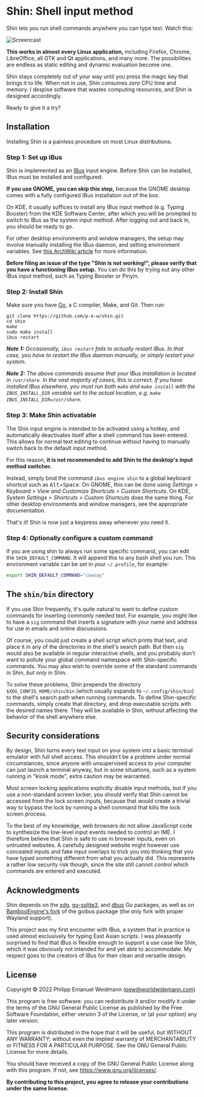 # Shin: Shell input method

Shin lets you run shell commands anywhere you can type text. Watch this:

![Screencast](https://user-images.githubusercontent.com/2702526/197121193-1ec1956b-06d4-45bd-b145-b4c4aa82cf67.gif)

**This works in almost every Linux application,** including Firefox, Chrome,
LibreOffice, all GTK and Qt applications, and many more. The possibilities
are endless as static editing and dynamic evaluation become one.

Shin stays completely out of your way until you press the magic key that
brings it to life. When not in use, Shin consumes *zero* CPU time and memory.
I despise software that wastes computing resources, and Shin is designed
accordingly.

Ready to give it a try?


## Installation

Installing Shin is a painless procedure on most Linux distributions.

### Step 1: Set up IBus

Shin is implemented as an [IBus](https://github.com/ibus/ibus) input engine.
Before Shin can be installed, IBus must be installed and configured.

**If you use GNOME, you can skip this step,** because the GNOME desktop comes
with a fully configured IBus installation out of the box.

On KDE, it usually suffices to install any IBus input method (e.g. Typing Booster)
from the KDE Software Center, after which you will be prompted to switch to
IBus as the system input method. After logging out and back in, you should
be ready to go.

For other desktop environments and window managers, the setup may involve
manually installing the IBus daemon, and setting environment variables.
See [this ArchWiki article](https://wiki.archlinux.org/title/IBus) for more
information.

**Before filing an issue of the type "Shin is not working!", please verify
that you have a functioning IBus setup.** You can do this by trying out any
other IBus input method, such as Typing Booster or Pinyin.

### Step 2: Install Shin

Make sure you have [Go](https://go.dev/), a C compiler, Make, and Git.
Then run:

```
git clone https://github.com/p-e-w/shin.git
cd shin
make
sudo make install
ibus restart
```

*__Note 1:__ Occasionally, `ibus restart` fails to actually restart IBus.
In that case, you have to restart the IBus daemon manually, or simply
restart your system.*

*__Note 2:__ The above commands assume that your IBus installation is located
in `/usr/share`. In the vast majority of cases, this is correct. If you have
installed IBus elsewhere, you must run both `make` and `make install` with
the `IBUS_INSTALL_DIR` variable set to the actual location, e.g.
`make IBUS_INSTALL_DIR=/usr/share`.*

### Step 3: Make Shin activatable

The Shin input engine is intended to be activated using a hotkey, and
automatically deactivates itself after a shell command has been entered.
This allows for normal text editing to continue without having to manually
switch back to the default input method.

For this reason, **it is not recommended to add Shin to the desktop's
input method switcher.**

Instead, simply bind the command `ibus engine shin` to a global keyboard
shortcut such as <kbd>Alt</kbd>+<kbd>Space</kbd>. On GNOME, this can be done
using *Settings > Keyboard > View and Customize Shortcuts > Custom Shortcuts*.
On KDE, *System Settings > Shortcuts > Custom Shortcuts* does the same thing.
For other desktop environments and window managers, see the appropriate
documentation.

That's it! Shin is now just a keypress away whenever you need it.

### Step 4: Optionally configure a custom command

If you are using shin to always run some specific command, you can edit the 
`SHIN_DEFAULT_COMMAND`. It will append this to any bash shell you run. This environment
variable can be set in your `~/.profile`, for example: 

```bash
export SHIN_DEFAULT_COMMAND="cowsay"
```


## The `shin/bin` directory

If you use Shin frequently, it's quite natural to want to define custom commands
for inserting commonly needed text. For example, you might like to have a
`sig` command that inserts a signature with your name and address for use in
emails and online discussions.

Of course, you could just create a shell script which prints that text, and place
it in any of the directories in the shell's search path. But then `sig` would
also be available in regular interactive shells, and you probably don't want to
pollute your global command namespace with Shin-specific commands. You may also
wish to override some of the standard commands in Shin, *but only* in Shin.

To solve these problems, Shin prepends the directory `$XDG_CONFIG_HOME/shin/bin`
(which usually expands to `~/.config/shin/bin`) to the shell's search path when
running commands. To define Shin-specific commands, simply create that directory,
and drop executable scripts with the desired names there. They will be available
in Shin, without affecting the behavior of the shell anywhere else.


## Security considerations

By design, Shin turns every text input on your system into a basic terminal
emulator with full shell access. This shouldn't be a problem under normal
circumstances, since anyone with unsupervised access to your computer can just
launch a terminal anyway, but in some situations, such as a system running in
"kiosk mode", extra caution may be warranted.

Most screen locking applications explicitly disable input methods, but if you
use a non-standard screen locker, you should verify that Shin cannot be
accessed from the lock screen inputs, because that would create a trivial way
to bypass the lock by running a shell command that kills the lock screen process.

To the best of my knowledge, web browsers do not allow JavaScript code to
synthesize the low-level input events needed to control an IME. I therefore
believe that Shin is safe to use in browser inputs, even on untrusted websites.
A carefully designed website might however use concealed inputs and fake
input overlays to trick you into thinking that you have typed something
different from what you actually did. This represents a rather low security
risk though, since the site still cannot *control* which commands are entered
and executed.


## Acknowledgments

Shin depends on the [xdg](https://github.com/adrg/xdg),
[go-sqlite3](https://github.com/mattn/go-sqlite3), and
[dbus](https://github.com/godbus/dbus) Go packages,
as well as on
[BambooEngine's fork](https://github.com/BambooEngine/goibus)
of the goibus package (the only fork with proper Wayland support).

This project was my first encounter with IBus, a system that in practice
is used almost exclusively for typing East Asian scripts. I was pleasantly
surprised to find that IBus is flexible enough to support a use case like
Shin, which it was obviously not intended for and yet able to accommodate.
My respect goes to the creators of IBus for their clean and versatile design.


## License

Copyright &copy; 2022  Philipp Emanuel Weidmann (<pew@worldwidemann.com>)

This program is free software: you can redistribute it and/or modify
it under the terms of the GNU General Public License as published by
the Free Software Foundation, either version 3 of the License, or
(at your option) any later version.

This program is distributed in the hope that it will be useful,
but WITHOUT ANY WARRANTY; without even the implied warranty of
MERCHANTABILITY or FITNESS FOR A PARTICULAR PURPOSE.  See the
GNU General Public License for more details.

You should have received a copy of the GNU General Public License
along with this program.  If not, see <https://www.gnu.org/licenses/>.

**By contributing to this project, you agree to release your
contributions under the same license.**

